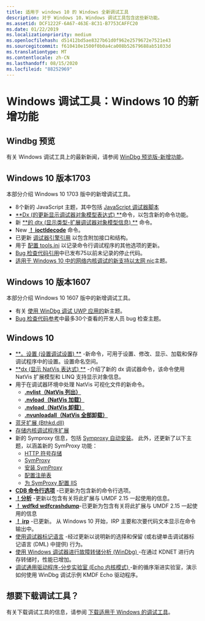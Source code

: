 ```yaml
---
title: 适用于 windows 10 的 Windows 全新调试工具
description: 对于 Windows 10，Windows 调试工具包含这些新功能。
ms.assetid: DCF1222F-6A67-463E-8C31-B7753CAFFC20
ms.date: 01/22/2019
ms.localizationpriority: medium
ms.openlocfilehash: d51412bd5ae8327b61d0f962e2579672e7521e43
ms.sourcegitcommit: f610410e1500f0b0a4ca008b52679688ab51033d
ms.translationtype: MT
ms.contentlocale: zh-CN
ms.lasthandoff: 08/15/2020
ms.locfileid: "88252969"
---
```

# <a name="debugging-tools-for-windows-new-for-windows-10"></a>Windows 调试工具：Windows 10 的新增功能

## <a name="span-idwindbg_previewspanspan-idwindbg_previewspanspan-idwindbg_previewspanwindbg-preview"></a><span id="Windbg_Preview"></span><span id="windbg_preview"></span><span id="WINDBG_PREVIEW"></span>Windbg 预览

有关 Windows 调试工具上的最新新闻，请参阅 [WinDbg 预览版-新增功能](windbg-what-is-new-preview.md)。


## <a name="span-idwindows_10__version_1703spanspan-idwindows_10__version_1703spanspan-idwindows_10__version_1703spanwindows10-version-1703"></a><span id="Windows_10__version_1703"></span><span id="windows_10__version_1703"></span><span id="WINDOWS_10__VERSION_1703"></span>Windows 10 版本1703

本部分介绍 Windows 10 1703 版中的新增调试工具。

-   8个新的 JavaScript 主题，其中包括 [JavaScript 调试器脚本](javascript-debugger-scripting.md)
-   [**Dx (的更新显示调试器对象模型表达式) **](dx--display-visualizer-variables-.md)命令，以包含新的命令功能。
-   新 [**的 dtx (显示类型-扩展调试器对象模型信息) **](dtx--display-type---extended-debugger-object-model-information-.md) 命令。
-   New [**！ ioctldecode**](-ioctldecode.md) 命令。
-   已更新 [调试器引擎引用](debugger-engine-reference.md) 以包含附加接口和结构。
-   用于 [配置 tools.ini](configuring-tools-ini.md) 以记录命令行调试程序的其他选项的更新。
-   [Bug 检查代码引用](bug-check-code-reference2.md)中已发布75以前未记录的停止代码。
-   [适用于 Windows 10 中的网络内核调试的新支持以太网 nic](supported-ethernet-nics-for-network-kernel-debugging-in-windows-10.md)主题。

## <a name="span-idwindows_10__version_1607spanspan-idwindows_10__version_1607spanspan-idwindows_10__version_1607spanwindows10-version-1607"></a><span id="Windows_10__version_1607"></span><span id="windows_10__version_1607"></span><span id="WINDOWS_10__VERSION_1607"></span>Windows 10 版本1607


本部分介绍 Windows 10 1607 版中的新增调试工具。

-   有关 [使用 WinDbg 调试 UWP 应用的](debugging-a-uwp-app-using-windbg.md)新主题。
-   [Bug 检查代码参考](bug-check-code-reference2.md)中最多30个查看的开发人员 bug 检查主题。


## <a name="span-idwindows_10spanspan-idwindows_10spanspan-idwindows_10spanwindows10"></a><span id="Windows_10"></span><span id="windows_10"></span><span id="WINDOWS_10"></span>Windows 10

-   [**。设置 (设置调试设置) **](-settings--set-debug-settings-.md) -新命令，可用于设置、修改、显示、加载和保存调试程序中的设置。设置命名空间。
-   [**dx (显示 NatVis 表达式) **](dx--display-visualizer-variables-.md) -介绍了新的 dx 调试器命令，该命令使用 NatVis 扩展模型和 LINQ 支持显示对象信息。
-   用于在调试器环境中处理 NatVis 可视化文件的新命令。
    -   [**.nvlist（NatVis 列出）**](-nvlist--natvis-list-.md)
    -   [**.nvload（NatVis 加载）**](-nvload--natvis-load-.md)
    -   [**.nvload（NatVis 卸载）**](-nvunload--natvis-unload-.md)
    -   [**.nvunloadall（NatVis 全部卸载）**](-nvunloadall--natvis-unload-all-.md)
-   [蓝牙扩展 (Bthkd.dll)](bluetooh-extensions--bthkd-dll-.md)
-   [存储内核调试程序扩展](storage-kernel-debugger-extensions.md)
-   新的 Symproxy 信息，包括 [Symproxy 自动安装](symproxy-automated-installation.md)。 此外，还更新了以下主题，以涵盖新的 SymProxy 功能：
    -   [HTTP 符号存储](http-symbol-stores.md)
    -   [SymProxy](symproxy.md)
    -   [安装 SymProxy](installing-symproxy.md)
    -   [配置注册表](configuring-the-registry.md)
    -   [为 SymProxy 配置 IIS](configuring-iis-for-symproxy.md)
-   [**CDB 命令行选项**](cdb-command-line-options.md) -已更新为包含新的命令行选项。
-   [**！分析**](-analyze.md) -更新以包含有关将此扩展与 UMDF 2.15 一起使用的信息。
-   [**！ wdfkd wdfcrashdump**](-wdfkd-wdfcrashdump.md)-已更新为包含有关将此扩展与 UMDF 2.15 一起使用的信息
-   [**！ irp**](-irp.md) -已更新。 从 Windows 10 开始，IRP 主要和次要代码文本显示在命令输出中。
-   [使用调试器标记语言](debugger-markup-language-commands.md) -经过更新以说明新的选择和保留 (或右键单击调试器标记语言 (DML) 中提供) 行为。
-   [使用 Windows 调试器进行故障转储分析 (WinDbg) ](crash-dump-files.md) -在通过 KDNET 进行内存转储时，性能已增加。
-   [调试通用驱动程序-分步实验室 (Echo 内核模式) ](debug-universal-drivers---step-by-step-lab--echo-kernel-mode-.md)-新的循序渐进实验室，演示如何使用 WinDbg 调试示例 KMDF Echo 驱动程序。

 
## <a name="looking-to-download-the-debugging-tools"></a>想要下载调试工具？

有关下载调试工具的信息，请参阅 [下载适用于 Windows 的调试工具](debugger-download-tools.md)。



